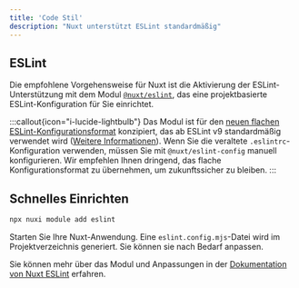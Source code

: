 ```yaml
---
title: 'Code Stil'
description: "Nuxt unterstützt ESLint standardmäßig"
---
```


## ESLint

Die empfohlene Vorgehensweise für Nuxt ist die Aktivierung der ESLint-Unterstützung mit dem Modul [`@nuxt/eslint`](https://eslint.nuxt.com/packages/module), das eine projektbasierte ESLint-Konfiguration für Sie einrichtet.

:::callout{icon="i-lucide-lightbulb"}
Das Modul ist für den [neuen flachen ESLint-Konfigurationsformat](https://eslint.org/docs/latest/use/configure/configuration-files-new) konzipiert, das ab ESLint v9 standardmäßig verwendet wird ([Weitere Informationen](https://eslint.org/blog/2024/04/eslint-v9.0.0-released/)). Wenn Sie die veraltete `.eslintrc`-Konfiguration verwenden, müssen Sie mit `@nuxt/eslint-config` manuell konfigurieren. Wir empfehlen Ihnen dringend, das flache Konfigurationsformat zu übernehmen, um zukunftssicher zu bleiben.
:::

## Schnelles Einrichten

```bash
npx nuxi module add eslint
```

Starten Sie Ihre Nuxt-Anwendung. Eine `eslint.config.mjs`-Datei wird im Projektverzeichnis generiert. Sie können sie nach Bedarf anpassen.

Sie können mehr über das Modul und Anpassungen in der [Dokumentation von Nuxt ESLint](https://eslint.nuxt.com/packages/module) erfahren.
